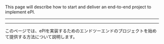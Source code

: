 This page will describe how to start and deliver an end-to-end project to implement ePI.

---
---

このページでは、ePIを実装するためのエンドツーエンドのプロジェクトを始めて提供する方法について説明します。
 



